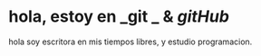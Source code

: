 # hola, estoy en _git _ & _gitHub_

hola soy escritora en mis tiempos libres, y estudio programacion.